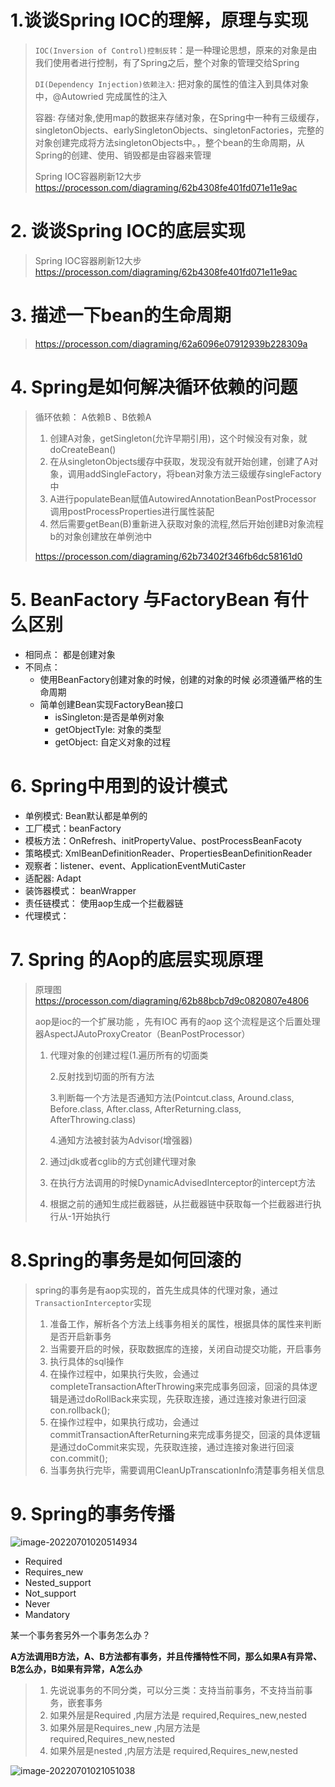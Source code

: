 # 1.谈谈Spring IOC的理解，原理与实现

> `IOC(Inversion of Control)控制反转`：是一种理论思想，原来的对象是由我们使用者进行控制，有了Spring之后，整个对象的管理交给Spring
>
> `DI(Dependency Injection)依赖注入`: 把对象的属性的值注入到具体对象中，@Autowried 完成属性的注入
>
> 容器: 存储对象,使用map的数据来存储对象，在Spring中一种有三级缓存，singletonObjects、earlySingletonObjects、singletonFactories，完整的对象创建完成将方法singletonObjects中。，整个bean的生命周期，从Spring的创建、使用、销毁都是由容器来管理
>
> Spring IOC容器刷新12大步 https://processon.com/diagraming/62b4308fe401fd071e11e9ac

# 2. 谈谈Spring IOC的底层实现

> Spring IOC容器刷新12大步 https://processon.com/diagraming/62b4308fe401fd071e11e9ac

# 3. 描述一下bean的生命周期

> https://processon.com/diagraming/62a6096e07912939b228309a

#  4. Spring是如何解决循环依赖的问题

> 循环依赖： A依赖B 、B依赖A
>
> 1. 创建A对象，getSingleton(允许早期引用)，这个时候没有对象，就doCreateBean()
> 2. 在从singletonObjects缓存中获取，发现没有就开始创建，创建了A对象，调用addSingleFactory，将bean对象方法三级缓存singleFactory中
> 3. A进行populateBean赋值AutowiredAnnotationBeanPostProcessor 调用postProcessProperties进行属性装配
> 4. 然后需要getBean(B)重新进入获取对象的流程,然后开始创建B对象流程b的对象创建放在单例池中
>
> https://processon.com/diagraming/62b73402f346fb6dc58161d0

# 5. BeanFactory 与FactoryBean 有什么区别

+ 相同点： 都是创建对象
+ 不同点：
  + 使用BeanFactory创建对象的时候，创建的对象的时候	必须遵循严格的生命周期
  + 简单创建Bean实现FactoryBean接口
    + isSingleton:是否是单例对象
    + getObjectTyle: 对象的类型
    + getObject: 自定义对象的过程

# 6. Spring中用到的设计模式

+ 单例模式: Bean默认都是单例的
+ 工厂模式：beanFactory
+ 模板方法：OnRefresh、initPropertyValue、postProcessBeanFacoty
+ 策略模式:  XmlBeanDefinitionReader、PropertiesBeanDefinitionReader
+ 观察者：listener、event、ApplicationEventMutiCaster
+ 适配器: Adapt
+ 装饰器模式： beanWrapper
+ 责任链模式： 使用aop生成一个拦截器链
+ 代理模式：

# 7. Spring 的Aop的底层实现原理

> 原理图 https://processon.com/diagraming/62b88bcb7d9c0820807e4806
>
> aop是ioc的一个扩展功能 ，先有IOC 再有的aop 这个流程是这个后置处理器AspectJAutoProxyCreator（BeanPostProcessor）
>
> 1. 代理对象的创建过程(1.遍历所有的切面类
>
>    2.反射找到切面的所有方法
>
>    3.判断每一个方法是否通知方法(Pointcut.class, Around.class, Before.class, After.class, AfterReturning.class, AfterThrowing.class)
>
>    4.通知方法被封装为Advisor(增强器)
>
> 2. 通过jdk或者cglib的方式创建代理对象
>
> 3. 在执行方法调用的时候DynamicAdvisedInterceptor的intercept方法
>
> 4. 根据之前的通知生成拦截器链，从拦截器链中获取每一个拦截器进行执行从-1开始执行

# 8.Spring的事务是如何回滚的

> spring的事务是有aop实现的，首先生成具体的代理对象，通过`TransactionInterceptor`实现
>
> 1. 准备工作，解析各个方法上线事务相关的属性，根据具体的属性来判断是否开启新事务
> 2. 当需要开启的时候，获取数据库的连接，关闭自动提交功能，开启事务
> 3. 执行具体的sql操作
> 4. 在操作过程中，如果执行失败，会通过completeTransactionAfterThrowing来完成事务回滚，回滚的具体逻辑是通过doRollBack来实现，先获取连接，通过连接对象进行回滚con.rollback();
> 5. 在操作过程中，如果执行成功，会通过commitTransactionAfterReturning来完成事务提交，回滚的具体逻辑是通过doCommit来实现，先获取连接，通过连接对象进行回滚con.commit();
> 6. 当事务执行完毕，需要调用CleanUpTranscationInfo清楚事务相关信息

# 9. Spring的事务传播

![image-20220701020514934](https://cdn.wuzx.cool/image-20220701020514934.png)

+ Required
+ Requires_new
+ Nested_support
+ Not_support
+ Never
+ Mandatory

某一个事务套另外一个事务怎么办？

**A方法调用B方法，A、B方法都有事务，并且传播特性不同，那么如果A有异常、B怎么办，B如果有异常，A怎么办**

> 1. 先说说事务的不同分类，可以分三类：支持当前事务，不支持当前事务，嵌套事务
> 2. 如果外层是Required ,内层方法是 required,Requires_new,nested
> 3. 如果外层是Requires_new ,内层方法是 required,Requires_new,nested
> 4. 如果外层是nested ,内层方法是 required,Requires_new,nested

![image-20220701021051038](https://cdn.wuzx.cool/image-20220701021051038.png)